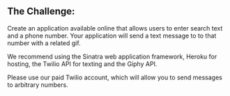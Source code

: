 ## The Challenge:

Create an application available online that allows users to enter search text and a phone number. Your application will send a text message to to that number with a related gif.

We recommend using the Sinatra web application framework, Heroku for hosting, the Twilio API for texting and the Giphy API.

Please use our paid Twilio account, which will allow you to send messages to arbitrary numbers.
